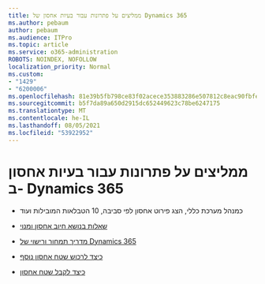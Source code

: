 ```yaml
---
title: ממליצים על פתרונות עבור בעיות אחסון של Dynamics 365
ms.author: pebaum
author: pebaum
ms.audience: ITPro
ms.topic: article
ms.service: o365-administration
ROBOTS: NOINDEX, NOFOLLOW
localization_priority: Normal
ms.custom:
- "1429"
- "6200006"
ms.openlocfilehash: 81e39b5fb798ce83f02acece353883286e507812c8eac90fbfe4e03316fa635e
ms.sourcegitcommit: b5f7da89a650d2915dc652449623c78be6247175
ms.translationtype: MT
ms.contentlocale: he-IL
ms.lasthandoff: 08/05/2021
ms.locfileid: "53922952"
---
```

# <a name="recommend-solutions-for-dynamics-365-storage-issues"></a>ממליצים על פתרונות עבור בעיות אחסון ב- Dynamics 365

* כמנהל מערכת כללי, הצג פירוט אחסון לפי סביבה, 10 הטבלאות המובילות ועוד

* [שאלות בנושא חיוב אחסון ומנוי](https://docs.microsoft.com/dynamics365/customer-engagement/admin/contact-information-microsoft-dynamics-365-online-billing-support)

* [מדריך תמחור ורישוי של Dynamics 365](https://dynamics.microsoft.com/pricing/)

* [כיצד לרכוש שטח אחסון נוסף](https://docs.microsoft.com/dynamics365/customer-engagement/admin/manage-storage#add-storage-to-dynamics-365-online)

* [כיצד לקבל שטח אחסון](https://docs.microsoft.com/dynamics365/customer-engagement/admin/free-storage-space)
